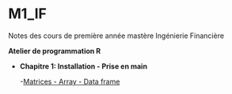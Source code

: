 # M1_IF
Notes des cours de première année mastère Ingénierie Financière

**Atelier de programmation R**
  - **Chapitre 1: Installation - Prise en main**
  
      -[Matrices - Array - Data frame](https://hamrita.github.io/M1_IF/)
